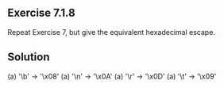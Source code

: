 ## Exercise 7.1.8
Repeat Exercise 7, but give the equivalent hexadecimal escape.

## Solution
(a) '\b' -> '\x08'
(a) '\n' -> '\x0A'
(a) '\r' -> '\x0D'
(a) '\t' -> '\x09'

